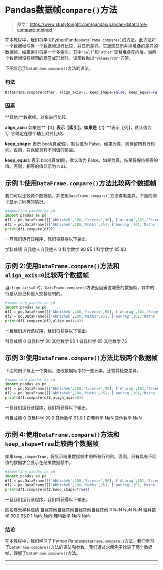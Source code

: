# Pandas数据帧`compare()`方法

> 原文：<https://www.studytonight.com/pandas/pandas-dataframe-compare-method>

在本教程中，我们将学习[Python](https://www.studytonight.com/python/getting-started-with-python)Pandas`DataFrame.compare()`的方法。此方法将一个数据帧与另一个数据帧进行比较，并显示差异。它返回显示并排堆叠的差异的数据帧，结果索引将是一个多索引，其中`‘self’`和`‘other’`交替堆叠在内层。当两个数据帧没有相同的标签或形状时，该函数抛出`'ValueError'`异常。

下图显示了`DataFrame.compare()`方法的语法。

### 句法

```py
DataFrame.compare(other, align_axis=1, keep_shape=False, keep_equal=False)
```

### 因素

**其他:**数据帧。对象进行比较。

**align_axis:** 如果是**【0】**表示【索引】，如果是**【1】**表示【列】，默认值为 1。它确定在哪个轴上对齐比较。

**keep_shape:** 表示 bool(真或假)，默认值为 False。如果为真，则保留所有行和列。否则，只保留具有不同值的那些。

**keep_equal:** 表示 bool(真或假)，默认值为 False。如果为真，结果将保持相等的值。否则，相等的值显示为 n as。

## 示例 1:使用`DataFrame.compare()`方法比较两个数据帧

我们可以比较两个数据帧，并使用`DataFrame.compare()`方法查看差异。下面的例子显示了同样的情况。

```py
#importing pandas as pd
import pandas as pd
df1 = pd.DataFrame([['Abhishek',100,'Science',90], ['Anurag',101,'Science',85]], columns=['Name', 'Roll No', 'Subject', 'Marks'])
df2 = pd.DataFrame([['Abhishek',100,'Maths',95], ['Anurag',101,'Maths',80]], columns=['Name', 'Roll No', 'Subject', 'Marks'])
print(df1.compare(df2))
```

一旦我们运行该程序，我们将获得以下输出。

学科成绩
自我他人自我他人
0 科学数学 90 95
1 科学数学 85 80

## 示例 2:使用`DataFrame.compare()`方法和`align_axis=0`比较两个数据帧

当`align_axis=0` 时，`DataFrame.compare()`方法返回垂直堆叠的数据帧，其中的行是从自己和他人交替绘制的。

```py
#importing pandas as pd
import pandas as pd
df1 = pd.DataFrame([['Abhishek',100,'Science',90], ['Anurag',101,'Science',85]], columns=['Name', 'Roll No', 'Subject', 'Marks'])
df2 = pd.DataFrame([['Abhishek',100,'Maths',95], ['Anurag',101,'Maths',75]], columns=['Name', 'Roll No', 'Subject', 'Marks'])
print(df1.compare(df2,align_axis=0))
```

一旦我们运行该程序，我们将获得以下输出。

科目成绩
0 自我科学 90
其他数学 95
1 自我科学 85
其他数学 75

## 示例 3:使用`DataFrame.compare()`方法比较两个数据帧

下面的例子与上一个类似，更改数据帧中的一些元素，比较并检查差异。

```py
#importing pandas as pd
import pandas as pd
df1 = pd.DataFrame([['Abhishek',100,'Science',90], ['Anurag',101,'Science',85]], columns=['Name', 'Roll No', 'Subject', 'Marks'])
df2 = pd.DataFrame([['Abhishek',100,'Maths',95], ['Anurag',101,'Maths',85]], columns=['Name', 'Roll No', 'Subject', 'Marks'])
print(df1.compare(df2,align_axis=0))
```

一旦我们运行该程序，我们将获得以下输出。

科目成绩
0 自我科学 90.0
其他数学 95.0
1 自我科学 NaN
其他数学 NaN

## 示例 4:使用`DataFrame.compare()`方法和`keep_shape=True`比较两个数据帧

如果`keep_shape=True`，将显示结果数据帧中的所有行和列。否则，只有具有不同值的数据才会显示在结果数据帧中。

```py
#importing pandas as pd
import pandas as pd
df1 = pd.DataFrame([['Abhishek',100,'Science',90], ['Anurag',101,'Science',85]], columns=['Name', 'Roll No', 'Subject', 'Marks'])
df2 = pd.DataFrame([['Abhishek',100,'Maths',95], ['Anurag',101,'Maths',85]], columns=['Name', 'Roll No', 'Subject', 'Marks'])
print(df1.compare(df2,keep_shape=True))
```

一旦我们运行该程序，我们将获得以下输出。

姓名卷无学科成绩
自我其他自我其他自我其他自我其他
0 NaN NaN NaN 理科数学 90.0 95.0
1 NaN NaN 理科数学 NaN NaN

### 结论

在本教程中，我们学习了 Python Pandas`DataFrame.compare()`方法。我们学习了`DataFrame.compare()`方法的语法和参数。我们通过求解例子比较了两个数据帧，理解了`DataFrame.compare()`方法。

* * *

* * *